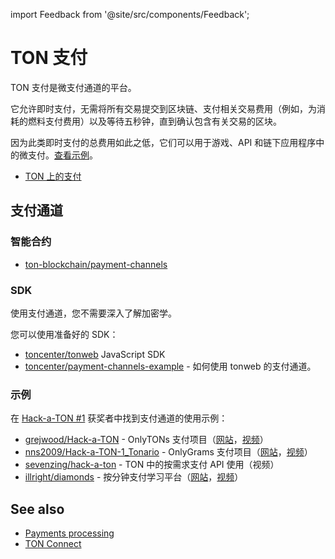 import Feedback from '@site/src/components/Feedback';

# TON 支付

TON 支付是微支付通道的平台。

它允许即时支付，无需将所有交易提交到区块链、支付相关交易费用（例如，为消耗的燃料支付费用）以及等待五秒钟，直到确认包含有关交易的区块。

因为此类即时支付的总费用如此之低，它们可以用于游戏、API 和链下应用程序中的微支付。[查看示例](/develop/dapps/defi/ton-payments#examples)。

- [TON 上的支付](https://blog.ton.org/ton-payments)

## 支付通道

### 智能合约

- [ton-blockchain/payment-channels](https://github.com/ton-blockchain/payment-channels)

### SDK

使用支付通道，您不需要深入了解加密学。

您可以使用准备好的 SDK：

- [toncenter/tonweb](https://github.com/toncenter/tonweb) JavaScript SDK
- [toncenter/payment-channels-example](https://github.com/toncenter/payment-channels-example) - 如何使用 tonweb 的支付通道。

### 示例

在 [Hack-a-TON #1](https://ton.org/hack-a-ton-1) 获奖者中找到支付通道的使用示例：

- [grejwood/Hack-a-TON](https://github.com/Grejwood/Hack-a-TON) - OnlyTONs 支付项目（[网站](https://main.d3puvu1kvbh8ti.amplifyapp.com/)，[视频](https://www.youtube.com/watch?v=38JpX1vRNTk)）
- [nns2009/Hack-a-TON-1_Tonario](https://github.com/nns2009/Hack-a-TON-1_Tonario) - OnlyGrams 支付项目（[网站](https://onlygrams.io/)，[视频](https://www.youtube.com/watch?v=gm5-FPWn1XM)）
- [sevenzing/hack-a-ton](https://github.com/sevenzing/hack-a-ton) - TON 中的按需求支付 API 使用（视频）
- [illright/diamonds](https://github.com/illright/diamonds) - 按分钟支付学习平台（[网站](https://diamonds-ton.vercel.app/)，[视频](https://www.youtube.com/watch?v=g9wmdOjAv1s)）

## See also

- [Payments processing](/v3/guidelines/dapps/asset-processing/payments-processing)
- [TON Connect](/develop/dapps/ton-connect)

<Feedback />

